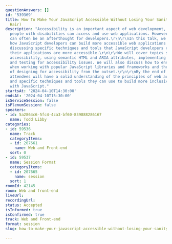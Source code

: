 ```yaml
---
questionAnswers: []
id: '539369'
title: How To Make Your JavaScript Accessible Without Losing Your Sanity (Or Your
  Hair)
description: "Accessibility is an important aspect of web development, ensuring that
  people with disabilities can access and use web applications. However, accessibility
  can often be an afterthought for developers.\r\n\r\nIn this talk, we will explore
  how JavaScript developers can build more accessible web applications and start by
  discussing specific techniques and tools that JavaScript developers can use to ensure
  their applications are more accessible.\r\n\r\nWe will cover topics such as basic
  accessibility, using semantic HTML and ARIA attributes, implementing keyboard accessibility,
  and testing for accessibility issues. We will also discuss how to ensure accessibility
  when working with popular JavaScript libraries and frameworks and the importance
  of designing for accessibility from the outset.\r\n\r\nBy the end of this talk,
  attendees will have a solid understanding of the principles of web accessibility
  and specific techniques and tools they can use to build more inclusive web applications
  with JavaScript."
startsAt: '2024-04-10T14:30:00'
endsAt: '2024-04-10T15:30:00'
isServiceSession: false
isPlenumSession: false
speakers:
- id: 5a2864c6-5fc4-4ca3-bf60-839888286167
  name: Todd Libby
categories:
- id: 59536
  name: Track
  categoryItems:
  - id: 207661
    name: Web and Front-end
  sort: 0
- id: 59537
  name: Session Format
  categoryItems:
  - id: 207665
    name: session
  sort: 1
roomId: 42145
room: Web and front-end
liveUrl: 
recordingUrl: 
status: Accepted
isInformed: true
isConfirmed: true
track: Web and Front-end
format: session
slug: how-to-make-your-javascript-accessible-without-losing-your-sanity-or-your-hair

---
```

